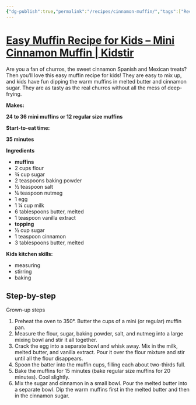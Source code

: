 ```yaml
---
{"dg-publish":true,"permalink":"/recipes/cinnamon-muffin/","tags":["Recipes","Ella"],"noteIcon":"","created":"2024-04-03T08:43:00","updated":"2024-04-13 10:48:31 am"}
---
```


# [Easy Muffin Recipe for Kids – Mini Cinnamon Muffin | Kidstir](https://kidstir.com/kids-recipes/churro-muffins/)

Are you a fan of churros, the sweet cinnamon Spanish and Mexican treats? Then you’ll love this easy muffin recipe for kids! They are easy to mix up, and kids have fun dipping the warm muffins in melted butter and cinnamon sugar. They are as tasty as the real churros without all the mess of deep-frying.

**Makes:**

**24 to 36 mini muffins or 12 regular size muffins**

**Start-to-eat time:**

**35 minutes**

**Ingredients**

-   **muffins**
-   2 cups flour
-   ¾ cup sugar
-   2 teaspoons baking powder
-   ½ teaspoon salt
-   ¼ teaspoon nutmeg
-   1 egg
-   1 ¼ cup milk
-   6 tablespoons butter, melted
-   1 teaspoon vanilla extract
-   **topping**
-   ½ cup sugar
-   1 teaspoon cinnamon
-   3 tablespoons butter, melted

**Kids kitchen skills:**

-   measuring
-   stirring
-   baking

## Step-by-step

Grown-up steps

1.  Preheat the oven to 350°. Butter the cups of a mini (or regular) muffin pan.
2.  Measure the flour, sugar, baking powder, salt, and nutmeg into a large mixing bowl and stir it all together.
3.  Crack the egg into a separate bowl and whisk away. Mix in the milk, melted butter, and vanilla extract. Pour it over the flour mixture and stir until all the flour disappears.
4.  Spoon the batter into the muffin cups, filling each about two-thirds full.
5.  Bake the muffins for 15 minutes (bake regular size muffins for 20 minutes). Cool slightly.
6.  Mix the sugar and cinnamon in a small bowl. Pour the melted butter into a separate bowl. Dip the warm muffins first in the melted butter and then in the cinnamon sugar.